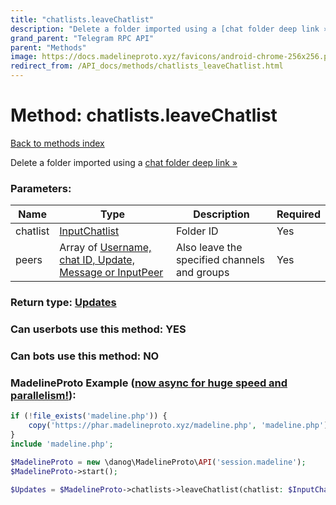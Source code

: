 ```yaml
---
title: "chatlists.leaveChatlist"
description: "Delete a folder imported using a [chat folder deep link »](https://core.telegram.org/api/links#chat-folder-links)"
grand_parent: "Telegram RPC API"
parent: "Methods"
image: https://docs.madelineproto.xyz/favicons/android-chrome-256x256.png
redirect_from: /API_docs/methods/chatlists_leaveChatlist.html
---
```

# Method: chatlists.leaveChatlist
[Back to methods index](index.html)



Delete a folder imported using a [chat folder deep link »](https://core.telegram.org/api/links#chat-folder-links)

### Parameters:

| Name     |    Type       | Description | Required |
|----------|---------------|-------------|----------|
|chatlist|[InputChatlist](/API_docs/types/InputChatlist.html) | Folder ID | Yes|
|peers|Array of [Username, chat ID, Update, Message or InputPeer](/API_docs/types/InputPeer.html) | Also leave the specified channels and groups | Yes|


### Return type: [Updates](/API_docs/types/Updates.html)

### Can userbots use this method: **YES**

### Can bots use this method: **NO**


### MadelineProto Example ([now async for huge speed and parallelism!](https://docs.madelineproto.xyz/docs/ASYNC.html)):


```php
if (!file_exists('madeline.php')) {
    copy('https://phar.madelineproto.xyz/madeline.php', 'madeline.php');
}
include 'madeline.php';

$MadelineProto = new \danog\MadelineProto\API('session.madeline');
$MadelineProto->start();

$Updates = $MadelineProto->chatlists->leaveChatlist(chatlist: $InputChatlist, peers: [$InputPeer, $InputPeer], );
```

